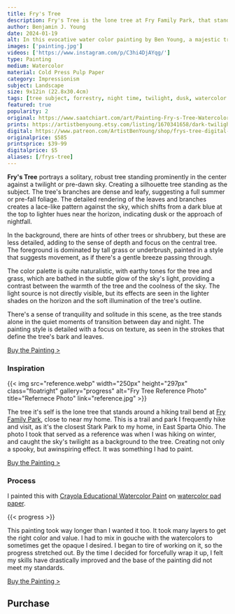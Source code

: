 ```yaml
---
title: Fry's Tree
description: Fry's Tree is the lone tree at Fry Family Park, that stands out in the field's skyline, during an after sunset walk through the park.
author: Benjamin J. Young
date: 2024-01-19
alt: In this evocative water color painting by Ben Young, a majestic tree stands prominently against a dusky sky, its intricate branches silhouetted by the soft glow of twilight.
images: ['painting.jpg']
videos: ['https://www.instagram.com/p/C3hi4DjAYqg/']
type: Painting
medium: Watercolor
material: Cold Press Pulp Paper
category: Impressionism
subject: Landscape
size: 9x12in (22.8x30.4cm)
tags: [tree subject, forrestry, night time, twilight, dusk, watercolor paint, gouache paint, hybrid impressionism, landscape art, ohio park]
featured: true
popularity: 2
original: https://www.saatchiart.com/art/Painting-Fry-s-Tree-Watercolor-Painting/2418035/11491453/view
prints: https://artistbenyoung.etsy.com/listing/1670341658/dark-twilight-tree-silhouette
digital: https://www.patreon.com/ArtistBenYoung/shop/frys-tree-digital-download-139651
originalprice: $585
printsprice: $39-99
digitalprice: $5
aliases: [/frys-tree]
---
```


**Fry's Tree** portrays a solitary, robust tree standing prominently in the center against a twilight or pre-dawn sky. Creating a silhouette tree standing as the subject. The tree's branches are dense and leafy, suggesting a full summer or pre-fall foliage. The detailed rendering of the leaves and branches creates a lace-like pattern against the sky, which shifts from a dark blue at the top to lighter hues near the horizon, indicating dusk or the approach of nightfall.

In the background, there are hints of other trees or shrubbery, but these are less detailed, adding to the sense of depth and focus on the central tree. The foreground is dominated by tall grass or underbrush, painted in a style that suggests movement, as if there's a gentle breeze passing through.

The color palette is quite naturalistic, with earthy tones for the tree and grass, which are bathed in the subtle glow of the sky's light, providing a contrast between the warmth of the tree and the coolness of the sky. The light source is not directly visible, but its effects are seen in the lighter shades on the horizon and the soft illumination of the tree's outline.

There's a sense of tranquility and solitude in this scene, as the tree stands alone in the quiet moments of transition between day and night. The painting style is detailed with a focus on texture, as seen in the strokes that define the tree's bark and leaves.

[Buy the Painting >](#purchase)

### Inspiration ###

{{< img src="reference.webp" width="250px" height="297px" class="floatright" gallery="progress" alt="Fry Tree Reference Photo" title="Refernece Photo" link="reference.jpg" >}}

The tree it's self is the lone tree that stands around a hiking trail bend at [Fry Family Park](https://starkparks.com/parks/fry-family-park/), close to near my home. This is a trail and park I frequently hike and visit, as it's the closest Stark Park to my home, in East Sparta Ohio. The photo I took that served as a reference was when I was hiking on winter, and caught the sky's twilight as a background to the tree. Creating not only a spooky, but awinspiring effect. It was something I had to paint.

[Buy the Painting >](#purchase)

### Process ###

I painted this with [Crayola Educational Watercolor Paint](https://www.kqzyfj.com/click-101118598-13717235?url=https%3A%2F%2Fwww.dickblick.com%2Fitems%2Fcrayola-educational-watercolor-pans-oval-set-of-8-mixing-colors-pan%2F%3Fclicktracking%3Dtrue%26wmcp%3Dpla%26wmcid%3Ditems%26wmckw%3D00309-1109%26country%3Dus%26currency%3Dusd&cjsku=00309-1109) on [watercolor pad paper](https://www.anrdoezrs.net/click-101118598-13717235?url=https%3A%2F%2Fwww.dickblick.com%2Fitems%2Fcanson-lettering-pad-watercolor%2F%3Fclicktracking%3Dtrue%26wmcp%3Dpla%26wmcid%3Ditems%26wmckw%3D09634-1001%26country%3Dus%26currency%3Dusd&cjsku=09634-1001).

{{< progress >}}

This painting took way longer than I wanted it too. It took many layers to get the right color and value. I had to mix in gouche with the watercolors to sometimes get the opaque I desired. I began to tire of working on it, so the progress stretched out. By the time I decided for forcefully wrap it up, I felt my skills have drastically improved and the base of the painting did not meet my standards.

[Buy the Painting >](#purchase)


## Purchase ##
